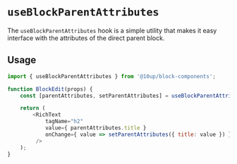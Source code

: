 # `useBlockParentAttributes`

The `useBlockParentAttributes` hook is a simple utility that makes it easy interface with the attributes of the direct parent block.

## Usage

```js
import { useBlockParentAttributes } from '@10up/block-components';

function BlockEdit(props) {
    const [parentAttributes, setParentAttributes] = useBlockParentAttributes();

    return (
        <RichText
            tagName="h2"
            value={ parentAttributes.title }
            onChange={ value => setParentAttributes({ title: value }) }
         />
    );
}
```
